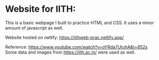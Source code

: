 # Website for IITH:

This is a basic webpage I built to practice HTML and CSS. It uses a minor amount of javascript as well.

Website hosted on netlify: https://iithweb-prac.netlify.app/

Reference: https://www.youtube.com/watch?v=oYRda7UtuhA&t=852s
           Some data and images from https://iith.ac.in/ were used as well.
